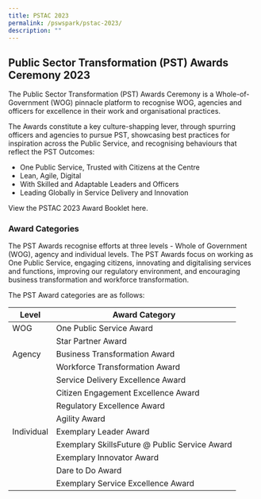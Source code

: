 ```yaml
---
title: PSTAC 2023
permalink: /pswspark/pstac-2023/
description: ""
---
```

## Public Sector Transformation (PST) Awards Ceremony 2023

The Public Sector Transformation (PST) Awards Ceremony is a Whole-of-Government (WOG) pinnacle platform to recognise WOG, agencies and officers for excellence in their work and organisational practices.

The Awards constitute a key culture-shapping lever, through spurring officers and agencies to pursue PST, showcasing best practices for inspiration across the Public Service, and recognising behaviours that reflect the PST Outcomes:

* One Public Service, Trusted with Citizens at the Centre
* Lean, Agile, Digital
* With Skilled and Adaptable Leaders and Officers
* Leading Globally in Service Delivery and Innovation

View the PSTAC 2023 Award Booklet here.

### Award Categories
The PST Awards recognise efforts at three levels - Whole of Government (WOG), agency and individual levels. The PST Awards focus on working as One Public Service, engaging citizens, innovating and digitalising services and functions, improving our regulatory environment, and encouraging business transformation and workforce transformation.

The PST Award categories are as follows:

| Level| Award Category |
| --- | -------- | 
| WOG    | One Public Service Award |
|     | Star Partner Award    |
| Agency     | Business Transformation Award     |
|     | Workforce Transformation Award     |
|     | Service Delivery Excellence Award     |
|     | Citizen Engagement Excellence Award     |
|     | Regulatory Excellence Award     |
|     | Agility Award     |
| Individual     | Exemplary Leader Award     |
|     | Exemplary SkillsFuture @ Public Service Award    |
|  | Exemplary Innovator Award    |
|      | Dare to Do Award    |
|    | Exemplary Service Excellence Award    |